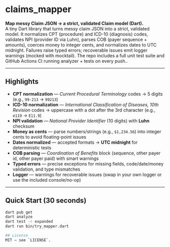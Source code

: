 # claims_mapper

**Map messy Claim JSON → a strict, validated Claim model (Dart).**  
A tiny Dart library that turns messy claim JSON into a strict, validated model. It normalizes CPT (procedure) and ICD-10 (diagnosis) codes, validates NPI (provider ID via Luhn), parses COB (payer sequence + amounts), coerces money to integer cents, and normalizes dates to UTC midnight. Failures raise typed errors; recoverable issues emit logger warnings (mocked with mocktail). The repo includes a full unit test suite and GitHub Actions CI running analyzer + tests on every push..

---

## Highlights

- **CPT normalization** — *Current Procedural Terminology* codes → 5 digits (e.g., `99-213` → `99213`)
- **ICD-10 normalization** — *International Classification of Diseases, 10th Revision* codes → uppercase with a dot after the 3rd character (e.g., `e119` → `E11.9`)
- **NPI validation** — *National Provider Identifier* (10 digits) with **Luhn** checksum
- **Money as cents** — parse numbers/strings (e.g., `$1,234.56`) into integer cents to avoid floating-point issues
- **Dates normalized** — accepted formats → **UTC midnight** for deterministic tests
- **COB parsing** — *Coordination of Benefits* block (sequence, other payer id, other payer paid) with smart warnings
- **Typed errors** — precise exceptions for missing fields, code/date/money validation, and type mismatches
- **Logger** — warnings for recoverable issues (swap in your own logger or use the included console/no-op)

---

## Quick Start (30 seconds)

```bash
dart pub get
dart analyze
dart test -r expanded
dart run bin/try_mapper.dart

## License
MIT — see `LICENSE`.
